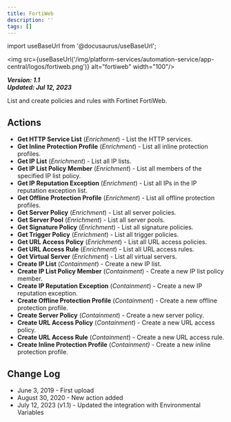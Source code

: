 ```yaml
---
title: FortiWeb
description: ''
tags: []
---
```

import useBaseUrl from '@docusaurus/useBaseUrl';

<img src={useBaseUrl('/img/platform-services/automation-service/app-central/logos/fortiweb.png')} alt="fortiweb" width="100"/>

***Version: 1.1  
Updated: Jul 12, 2023***

List and create policies and rules with Fortinet FortiWeb.

## Actions

* **Get HTTP Service List** (*Enrichment*) - List the HTTP services.
* **Get Inline Protection Profile** (*Enrichment*) - List all inline protection profiles.
* **Get IP List** (*Enrichment*) - List all IP lists.
* **Get IP List Policy Member** (*Enrichment*) - List all members of the specified IP list policy.
* **Get IP Reputation Exception** (*Enrichment*) - List all IPs in the IP reputation exception list.
* **Get Offline Protection Profile** (*Enrichment*) - List all offline protection profiles.
* **Get Server Policy** (*Enrichment*) - List all server policies.
* **Get Server Pool** (*Enrichment*) - List all server pools.
* **Get Signature Policy** (*Enrichment*) - List all signature policies.
* **Get Trigger Policy** (*Enrichment*) - List all trigger policies.
* **Get URL Access Policy** (*Enrichment*) - List all URL access policies.
* **Get URL Access Rule** (*Enrichment*) - List all URL access rules.
* **Get Virtual Server** (*Enrichment*) - List all virtual servers.
* **Create IP List** (*Containment*) - Create a new IP list.
* **Create IP List Policy Member** (*Containment*) - Create a new IP list policy member.
* **Create IP Reputation Exception** (*Containment*) - Create a new IP reputation exception.
* **Create Offline Protection Profile** (*Containment*) - Create a new offline protection profile.
* **Create Server Policy** (*Containment*) - Create a new server policy.
* **Create URL Access Policy** (*Containment*) - Create a new URL access policy.
* **Create URL Access Rule** (*Containment*) - Create a new URL access rule.
* **Create Inline Protection Profile** (*Containment) -* Create a new inline protection profile.

## Change Log

* June 3, 2019 - First upload
* August 30, 2020 - New action added
* July 12, 2023 (v1.1) - Updated the integration with Environmental Variables
